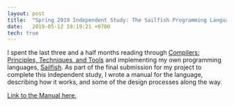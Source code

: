 ```yaml
---
layout: post
title:  "Spring 2019 Independent Study: The Sailfish Programming Language"
date:   2019-05-12 19:19:21 +0700
tech: true
---
```


I spent the last three and a half months reading through [Compilers: Principles, Techniques, and Tools](https://www.google.com/url?sa=t&rct=j&q=&esrc=s&source=web&cd=4&ved=2ahUKEwii-u6fp43kAhW4FTQIHbsGB0MQFjADegQIABAB&url=https%3A%2F%2Fen.wikipedia.org%2Fwiki%2FCompilers%3A_Principles%2C_Techniques%2C_and_Tools&usg=AOvVaw3164Na6eLEcEJLdOc1a1f4) and implementing my own programming languages, [Sailfish](https://github.com/sailfish-lang). As part of the final submission for my project to complete this independent study, I wrote a manual for the language, describing how it works, and some of the design processes along the way.

[Link to the Manual here.](https://github.com/sailfish-lang/sailfishc/blob/master/Sailfish.pdf)